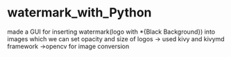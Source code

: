 # watermark_with_Python
made a GUI for inserting watermark(logo with *{Black Background}) into images which we can set opacity and size of  logos    -> used kivy and kivymd framework  ->opencv for image conversion
